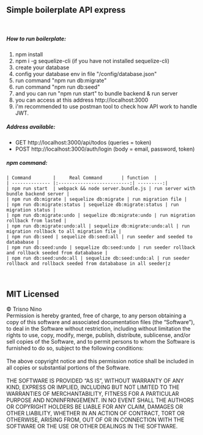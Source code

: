 ## Simple boilerplate API express
<br>

##### How to run boilerplate:

1. npm install
2. npm i -g sequelize-cli (if you have not installed sequelize-cli)
3. create your database
4. config your database env in file "/config/database.json"
5. run command "npm run db:migrate"
6. run command "npm run db:seed"
7. and you can run "npm run start" to bundle backend & run server
8. you can access at this address http://localhost:3000
9. i'm recommended to use postman tool to check how API work to handle JWT.

##### Address available:

- GET http://localhost:3000/api/todos (queries = token) 
- POST http://localhost:3000/auth/login (body = email, password, token)

##### npm command:

```
| Command        |     Real Command       | function  |
| -------------- |:--------------------------:| ---------:|
| npm run start  | webpack && node server.bundle.js | run server with bundle backend server |
| npm run db:migrate | sequelize db:migrate | run migration file |
| npm run db:migrate:status | sequelize db:migrate:status | run migration status |
| npm run db:migrate:undo | sequelize db:migrate:undo | run migration rollback from lasted |
| npm run db:migrate:undo:all | sequelize db:migrate:undo:all | run migration rollback to all migration file |
| npm run db:seed | sequelize db:seed:all | run seeder and seeded to datababase |
| npm run db:seed:undo | sequelize db:seed:undo | run seeder rollback and rollback seeded from datababase |
| npm run db:seed:undo:all | sequelize db:seed:undo:al | run seeder rollback and rollback seeded from datababase in all seeder|z
```

<br>

## MIT Licensed
&copy; Trisno Nino
<br>
Permission is hereby granted, free of charge, to any person obtaining a copy of this software and associated documentation files (the “Software”), to deal in the Software without restriction, including without limitation the rights to use, copy, modify, merge, publish, distribute, sublicense, and/or sell copies of the Software, and to permit persons to whom the Software is furnished to do so, subject to the following conditions:
<br>
<br>
The above copyright notice and this permission notice shall be included in all copies or substantial portions of the Software.
<br>
<br>
THE SOFTWARE IS PROVIDED “AS IS”, WITHOUT WARRANTY OF ANY KIND, EXPRESS OR IMPLIED, INCLUDING BUT NOT LIMITED TO THE WARRANTIES OF MERCHANTABILITY, FITNESS FOR A PARTICULAR PURPOSE AND NONINFRINGEMENT. IN NO EVENT SHALL THE AUTHORS OR COPYRIGHT HOLDERS BE LIABLE FOR ANY CLAIM, DAMAGES OR OTHER LIABILITY, WHETHER IN AN ACTION OF CONTRACT, TORT OR OTHERWISE, ARISING FROM, OUT OF OR IN CONNECTION WITH THE SOFTWARE OR THE USE OR OTHER DEALINGS IN THE SOFTWARE.